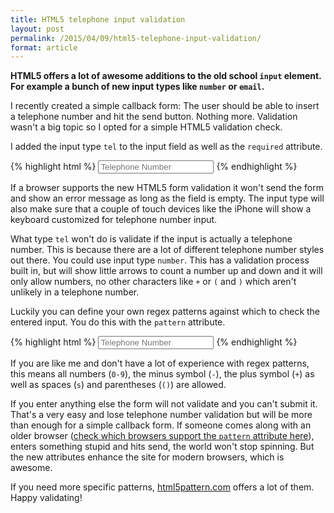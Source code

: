 ```yaml
---
title: HTML5 telephone input validation
layout: post
permalink: /2015/04/09/html5-telephone-input-validation/
format: article
---
```

**HTML5 offers a lot of awesome additions to the old school `input` element. For example a bunch of new input types like `number` or `email`.**

I recently created a simple callback form: The user should be able to insert a telephone number and hit the send button. Nothing more. Validation wasn't a big topic so I opted for a simple HTML5 validation check.

I added the input type `tel` to the input field as well as the `required` attribute.

{% highlight html %}
<input type="tel" placeholder="Telephone Number" required>
{% endhighlight %}

If a browser supports the new HTML5 form validation it won't send the form and show an error message as long as the field is empty. The input type will also make sure that a couple of touch devices like the iPhone will show a keyboard customized for telephone number input.

What type `tel` won't do is validate if the input is actually a telephone number. This is because there are a lot of different telephone number styles out there. You could use input type `number`. This has a validation process built in, but will show little arrows to count a number up and down and it will only allow numbers, no other characters like `+` or `(` and `)` which aren't unlikely in a telephone number.

Luckily you can define your own regex patterns against which to check the entered input. You do this with the `pattern` attribute.

{% highlight html %}
<input type="tel" pattern="^[0-9\-\+\s\()]*$" placeholder="Telephone Number" required>
{% endhighlight %}

If you are like me and don't have a lot of experience with regex patterns, this means all numbers (`0-9`), the minus symbol (`-`), the plus symbol (`+`) as well as spaces (`s`) and parentheses (`()`) are allowed.

If you enter anything else the form will not validate and you can't submit it. That's a very easy and lose telephone number validation but will be more than enough for a simple callback form. If someone comes along with an older browser ([check which browsers support the `pattern` attribute here](http://caniuse.com/#search=pattern)), enters something stupid and hits send, the world won't stop spinning. But the new attributes enhance the site for modern browsers, which is awesome.

If you need more specific patterns, [html5pattern.com](http://html5pattern.com/) offers a lot of them. Happy validating!
